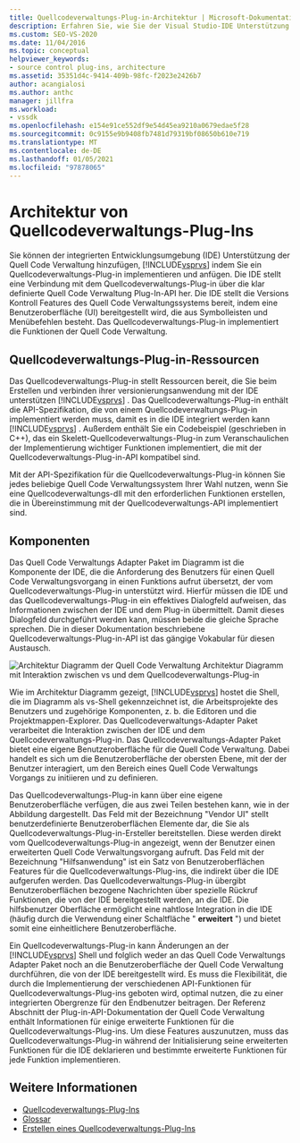 ```yaml
---
title: Quellcodeverwaltungs-Plug-in-Architektur | Microsoft-Dokumentation
description: Erfahren Sie, wie Sie der Visual Studio-IDE Unterstützung der Quell Code Verwaltung hinzufügen, indem Sie ein Quellcodeverwaltungs-Plug-in implementieren und Anhängen
ms.custom: SEO-VS-2020
ms.date: 11/04/2016
ms.topic: conceptual
helpviewer_keywords:
- source control plug-ins, architecture
ms.assetid: 35351d4c-9414-409b-98fc-f2023e2426b7
author: acangialosi
ms.author: anthc
manager: jillfra
ms.workload:
- vssdk
ms.openlocfilehash: e154e91ce552df9e54d45ea9210a0679edae5f28
ms.sourcegitcommit: 0c9155e9b9408fb7481d79319bf08650b610e719
ms.translationtype: MT
ms.contentlocale: de-DE
ms.lasthandoff: 01/05/2021
ms.locfileid: "97878065"
---
```

# <a name="source-control-plug-in-architecture"></a>Architektur von Quellcodeverwaltungs-Plug-Ins
Sie können der integrierten Entwicklungsumgebung (IDE) Unterstützung der Quell Code Verwaltung hinzufügen, [!INCLUDE[vsprvs](../../code-quality/includes/vsprvs_md.md)] indem Sie ein Quellcodeverwaltungs-Plug-in implementieren und anfügen. Die IDE stellt eine Verbindung mit dem Quellcodeverwaltungs-Plug-in über die klar definierte Quell Code Verwaltung Plug-In-API her. Die IDE stellt die Versions Kontroll Features des Quell Code Verwaltungssystems bereit, indem eine Benutzeroberfläche (UI) bereitgestellt wird, die aus Symbolleisten und Menübefehlen besteht. Das Quellcodeverwaltungs-Plug-in implementiert die Funktionen der Quell Code Verwaltung.

## <a name="source-control-plug-in-resources"></a>Quellcodeverwaltungs-Plug-in-Ressourcen
 Das Quellcodeverwaltungs-Plug-in stellt Ressourcen bereit, die Sie beim Erstellen und verbinden ihrer versionierungsanwendung mit der IDE unterstützen [!INCLUDE[vsprvs](../../code-quality/includes/vsprvs_md.md)] . Das Quellcodeverwaltungs-Plug-in enthält die API-Spezifikation, die von einem Quellcodeverwaltungs-Plug-in implementiert werden muss, damit es in die IDE integriert werden kann [!INCLUDE[vsprvs](../../code-quality/includes/vsprvs_md.md)] . Außerdem enthält Sie ein Codebeispiel (geschrieben in C++), das ein Skelett-Quellcodeverwaltungs-Plug-in zum Veranschaulichen der Implementierung wichtiger Funktionen implementiert, die mit der Quellcodeverwaltungs-Plug-in-API kompatibel sind.

 Mit der API-Spezifikation für die Quellcodeverwaltungs-Plug-in können Sie jedes beliebige Quell Code Verwaltungssystem Ihrer Wahl nutzen, wenn Sie eine Quellcodeverwaltungs-dll mit den erforderlichen Funktionen erstellen, die in Übereinstimmung mit der Quellcodeverwaltungs-API implementiert sind.

## <a name="components"></a>Komponenten
 Das Quell Code Verwaltungs Adapter Paket im Diagramm ist die Komponente der IDE, die die Anforderung des Benutzers für einen Quell Code Verwaltungsvorgang in einen Funktions aufrut übersetzt, der vom Quellcodeverwaltungs-Plug-in unterstützt wird. Hierfür müssen die IDE und das Quellcodeverwaltungs-Plug-in ein effektives Dialogfeld aufweisen, das Informationen zwischen der IDE und dem Plug-in übermittelt. Damit dieses Dialogfeld durchgeführt werden kann, müssen beide die gleiche Sprache sprechen. Die in dieser Dokumentation beschriebene Quellcodeverwaltungs-Plug-in-API ist das gängige Vokabular für diesen Austausch.

 ![Architektur Diagramm der Quell Code](../../extensibility/internals/media/vs_sccsdk_plug_in_arch.gif "vs_sccsdk_plug_in_arch") Verwaltung Architektur Diagramm mit Interaktion zwischen vs und dem Quellcodeverwaltungs-Plug-in

 Wie im Architektur Diagramm gezeigt, [!INCLUDE[vsprvs](../../code-quality/includes/vsprvs_md.md)] hostet die Shell, die im Diagramm als vs-Shell gekennzeichnet ist, die Arbeitsprojekte des Benutzers und zugehörige Komponenten, z. b. die Editoren und die Projektmappen-Explorer. Das Quellcodeverwaltungs-Adapter Paket verarbeitet die Interaktion zwischen der IDE und dem Quellcodeverwaltungs-Plug-in. Das Quellcodeverwaltungs-Adapter Paket bietet eine eigene Benutzeroberfläche für die Quell Code Verwaltung. Dabei handelt es sich um die Benutzeroberfläche der obersten Ebene, mit der der Benutzer interagiert, um den Bereich eines Quell Code Verwaltungs Vorgangs zu initiieren und zu definieren.

 Das Quellcodeverwaltungs-Plug-in kann über eine eigene Benutzeroberfläche verfügen, die aus zwei Teilen bestehen kann, wie in der Abbildung dargestellt. Das Feld mit der Bezeichnung "Vendor UI" stellt benutzerdefinierte Benutzeroberflächen Elemente dar, die Sie als Quellcodeverwaltungs-Plug-in-Ersteller bereitstellen. Diese werden direkt vom Quellcodeverwaltungs-Plug-in angezeigt, wenn der Benutzer einen erweiterten Quell Code Verwaltungsvorgang aufruft. Das Feld mit der Bezeichnung "Hilfsanwendung" ist ein Satz von Benutzeroberflächen Features für die Quellcodeverwaltungs-Plug-ins, die indirekt über die IDE aufgerufen werden. Das Quellcodeverwaltungs-Plug-in übergibt Benutzeroberflächen bezogene Nachrichten über spezielle Rückruf Funktionen, die von der IDE bereitgestellt werden, an die IDE. Die hilfsbenutzer Oberfläche ermöglicht eine nahtlose Integration in die IDE (häufig durch die Verwendung einer Schaltfläche " **erweitert** ") und bietet somit eine einheitlichere Benutzeroberfläche.

 Ein Quellcodeverwaltungs-Plug-in kann Änderungen an der [!INCLUDE[vsprvs](../../code-quality/includes/vsprvs_md.md)] Shell und folglich weder an das Quell Code Verwaltungs Adapter Paket noch an die Benutzeroberfläche der Quell Code Verwaltung durchführen, die von der IDE bereitgestellt wird. Es muss die Flexibilität, die durch die Implementierung der verschiedenen API-Funktionen für Quellcodeverwaltungs-Plug-ins geboten wird, optimal nutzen, die zu einer integrierten Obergrenze für den Endbenutzer beitragen. Der Referenz Abschnitt der Plug-in-API-Dokumentation der Quell Code Verwaltung enthält Informationen für einige erweiterte Funktionen für die Quellcodeverwaltungs-Plug-ins. Um diese Features auszunutzen, muss das Quellcodeverwaltungs-Plug-in während der Initialisierung seine erweiterten Funktionen für die IDE deklarieren und bestimmte erweiterte Funktionen für jede Funktion implementieren.

## <a name="see-also"></a>Weitere Informationen
- [Quellcodeverwaltungs-Plug-Ins](../../extensibility/source-control-plug-ins.md)
- [Glossar](../../extensibility/source-control-plug-in-glossary.md)
- [Erstellen eines Quellcodeverwaltungs-Plug-Ins](../../extensibility/internals/creating-a-source-control-plug-in.md)
